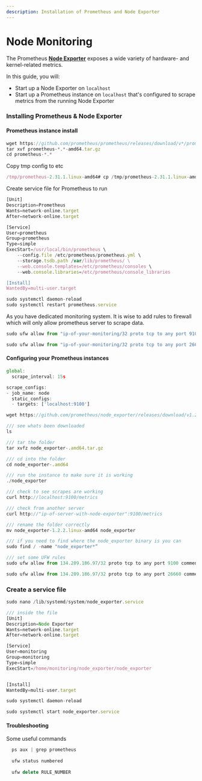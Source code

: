 ```yaml
---
description: Installation of Prometheus and Node Exporter
---
```


# Node Monitoring

The Prometheus [**Node Exporter**](https://github.com/prometheus/node\_exporter) exposes a wide variety of hardware- and kernel-related metrics.

In this guide, you will:

* Start up a Node Exporter on `localhost`
* Start up a Prometheus instance on `localhost` that's configured to scrape metrics from the running Node Exporter

### Installing Prometheus & Node Exporter



#### Prometheus instance install

```javascript
wget https://github.com/prometheus/prometheus/releases/download/v*/prometheus-*.*-amd64.tar.gz
tar xvf prometheus-*.*-amd64.tar.gz
cd prometheus-*.*
```



Copy tmp config to etc

```javascript
/tmp/prometheus-2.31.1.linux-amd64# cp /tmp/prometheus-2.31.1.linux-amd64/prometheus.yml  /etc/prometheus
```



Create service file for Prometheus to run&#x20;



```javascript
[Unit]
Description=Prometheus
Wants=network-online.target
After=network-online.target

[Service]
User=prometheus
Group=prometheus
Type=simple
ExecStart=/usr/local/bin/prometheus \
    --config.file /etc/prometheus/prometheus.yml \
    --storage.tsdb.path /var/lib/prometheus/ \
    --web.console.templates=/etc/prometheus/consoles \
    --web.console.libraries=/etc/prometheus/console_libraries

[Install]
WantedBy=multi-user.target
```

```javascript
sudo systemctl daemon-reload
sudo systemctl restart prometheus.service
```



As you have dedicated monitoring system. It is wise to add rules to firewall which will only allow prometheus server to scrape data.

```javascript
sudo ufw allow from "ip-of-your-monitoring/32 proto tcp to any port 9100 comment "Prometheus Node Exporter"

sudo ufw allow from "ip-of-your-monitoring/32 proto tcp to any port 26660 comment "Prometheus Tendermint Exporter"
```



#### Configuring your Prometheus instances <a href="#configuring-your-prometheus-instances" id="configuring-your-prometheus-instances"></a>

```javascript
global:
  scrape_interval: 15s

scrape_configs:
- job_name: node
  static_configs:
  - targets: ['localhost:9100']
```



```javascript
wget https://github.com/prometheus/node_exporter/releases/download/v1.2.2/node_exporter-1.2.2.linux-amd64.tar.gz

/// see whats been downloaded
ls

/// tar the folder
tar xvfz node_exporter-.amd64.tar.gz

/// cd into the folder
cd node_exporter-.amd64

/// run the instance to make sure it is working
./node_exporter

/// check to see scrapes are working 
curl http://localhost:9100/metrics

/// check from another server 
curl http://"ip-of-server-with-node-exporter":9100/metrics

/// rename the folder correctly 
mv node_exporter-1.2.2.linux-amd64 node_exporter

/// if you need to find where the node_exporter binary is you can
sudo find / -name "node_exporter*”

/// set some UFW rules
sudo ufw allow from 134.209.186.97/32 proto tcp to any port 9100 comment "Prometheus Node Exporter"

sudo ufw allow from 134.209.186.97/32 proto tcp to any port 26660 comment "Prometheus Tendermint Exporter"
```

### Create a service file&#x20;

```javascript
sudo nano /lib/systemd/system/node_exporter.service

/// inside the file
[Unit]
Description=Node Exporter
Wants=network-online.target
After=network-online.target

[Service]
User=monitoring
Group=monitoring
Type=simple
ExecStart=/home/monitoring/node_exporter/node_exporter


[Install]
WantedBy=multi-user.target
```

```javascript
sudo systemctl daemon-reload

sudo systemctl start node_exporter.service
```

#### Troubleshooting&#x20;



Some useful commands

```javascript
  ps aux | grep prometheus
  
  ufw status numbered
  
  ufw delete RULE_NUMBER
```
